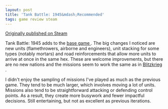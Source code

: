 ```yaml
---
layout: post
title: 'Tank Battle: 1945&mdash;Recommended'
tags: game review steam
---
```


[Originally published on Steam](https://steamcommunity.com/id/jlericson/recommended/540250/)


 Tank Battle: 1945 adds to the
 <a class="bb_link" href="https://steamcommunity.com/id/jlericson/recommended/396320" target="_blank" rel="noreferrer">
  base game
 </a>
 . The big changes I noticed are new units (flamethrowers, airborne and engineers), unit stacking for some types (notably mortars) and road reinforcements that allow more units to arrive at once in the same hex. These are welcome improvements, but there are no new nations and the missions seem to work the same as in
 <a class="bb_link" href="https://steamcommunity.com/id/jlericson/recommended/540150/" target="_blank" rel="noreferrer">
  Blitzkrieg
 </a>
 .
 

 

 I didn't enjoy the sampling of missions I've played as much as the previous game. They tend to be much larger, which involves moving a lot of units. Missions also tend to be straightforward attacking or defending control points. As a result, they create more busywork and fewer impactful decisions. Still entertaining, but not as excellent as previous iterations.
